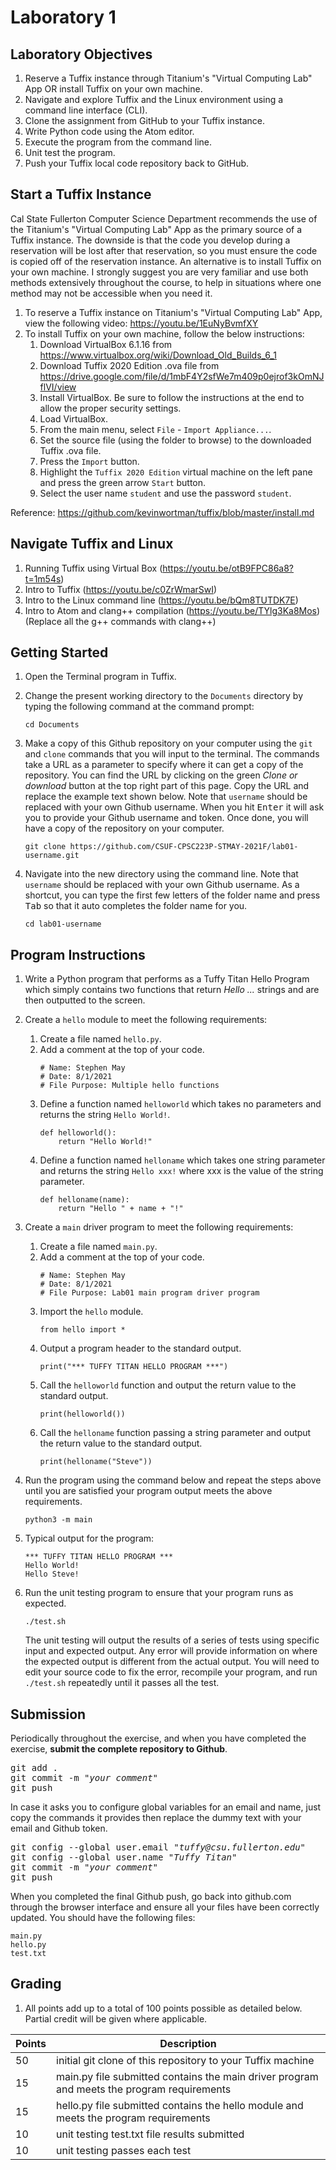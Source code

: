 # Laboratory 1

## Laboratory Objectives
1. Reserve a Tuffix instance through Titanium's "Virtual Computing Lab" App OR install Tuffix on your own machine.
1. Navigate and explore Tuffix and the Linux environment using a command line interface (CLI).
1. Clone the assignment from GitHub to your Tuffix instance.
1. Write Python code using the Atom editor.
1. Execute the program from the command line.
1. Unit test the program.
1. Push your Tuffix local code repository back to GitHub.

## Start a Tuffix Instance
Cal State Fullerton Computer Science Department recommends the use of the Titanium's "Virtual Computing Lab" App as the primary source of a Tuffix instance.  The downside is that the code you develop during a reservation will be lost after that reservation, so you must ensure the code is copied off of the reservation instance.  An alternative is to install Tuffix on your own machine.  I strongly suggest you are very familiar and use both methods extensively throughout the course, to help in situations where one method may not be accessible when you need it.
1. To reserve a Tuffix instance on Titanium's "Virtual Computing Lab" App, view the following video: https://youtu.be/1EuNyBvmfXY
1. To install Tuffix on your own machine, follow the below instructions:
     1. Download VirtualBox 6.1.16 from https://www.virtualbox.org/wiki/Download_Old_Builds_6_1
     1. Download Tuffix 2020 Edition .ova file from https://drive.google.com/file/d/1mbF4Y2sfWe7m409p0ejrof3kOmNJflVI/view
     1. Install VirtualBox.  Be sure to follow the instructions at the end to allow the proper security settings.
     1. Load VirtualBox.
     1. From the main menu, select `File` - `Import Appliance...`.
     1. Set the source file (using the folder to browse) to the downloaded Tuffix .ova file.
     1. Press the `Import` button.
     1. Highlight the `Tuffix 2020 Edition` virtual machine on the left pane and press the green arrow `Start` button.
     1. Select the user name `student` and use the password `student`.

Reference: https://github.com/kevinwortman/tuffix/blob/master/install.md

## Navigate Tuffix and Linux
1. Running Tuffix using Virtual Box (https://youtu.be/otB9FPC86a8?t=1m54s)
1. Intro to Tuffix (https://youtu.be/c0ZrWmarSwI)
1. Intro to the Linux command line (https://youtu.be/bQm8TUTDK7E)
1. Intro to Atom and clang++ compilation (https://youtu.be/TYlg3Ka8Mos) (Replace all the g++ commands with clang++)

## Getting Started
1. Open the Terminal program in Tuffix.
1. Change the present working directory to the `Documents` directory by typing the following command at the command prompt:

    ```
    cd Documents
    ```

1. Make a copy of this Github repository on your computer using the `git` and `clone` commands that you will input to the terminal. The commands take a URL as a parameter to specify where it can get a copy of the repository. You can find the URL by clicking on the green *Clone or download* button at the top right part of this page. Copy the URL and replace the example text shown below. Note that `username` should be replaced with your own Github username. When you hit <kbd>Enter</kbd> it will ask you to provide your Github username and token. Once done, you will have a copy of the repository on your computer.
    ```
    git clone https://github.com/CSUF-CPSC223P-STMAY-2021F/lab01-username.git
    ```
1. Navigate into the new directory using the command line. Note that `username` should be replaced with your own Github username.  As a shortcut, you can type the first few letters of the folder name and press <kbd>Tab</kbd> so that it auto completes the folder name for you.

     ```
     cd lab01-username
     ```
     
## Program Instructions
1. Write a Python program that performs as a Tuffy Titan Hello Program which simply contains two functions that return *Hello ...* strings and are then outputted to the screen.

1. Create a `hello` module to meet the following requirements:
     1. Create a file named `hello.py`.
     1. Add a comment at the top of your code.
          ```
          # Name: Stephen May
          # Date: 8/1/2021
          # File Purpose: Multiple hello functions
          ```
     1. Define a function named `helloworld` which takes no parameters and returns the string `Hello World!`.
          ```
          def helloworld():
              return "Hello World!"
          ```
     1. Define a function named `helloname` which takes one string parameter and returns the string `Hello xxx!` where xxx is the value of the string parameter.
          ```
          def helloname(name):
              return "Hello " + name + "!"
          ```
1. Create a `main` driver program to meet the following requirements:
     1. Create a file named `main.py`.
     1. Add a comment at the top of your code.
          ```
          # Name: Stephen May
          # Date: 8/1/2021
          # File Purpose: Lab01 main program driver program
          ```
     1. Import the `hello` module.
          ```
          from hello import *
          ```
     1. Output a program header to the standard output.
          ```
          print("*** TUFFY TITAN HELLO PROGRAM ***")
          ```
     1. Call the `helloworld` function and output the return value to the standard output.
          ```
          print(helloworld())
          ```
     1. Call the `helloname` function passing a string parameter and output the return value to the standard output.
          ```
          print(helloname("Steve"))
          ```

1. Run the program using the command below and repeat the steps above until you are satisfied your program output meets the above requirements.

    ```
    python3 -m main
    ```


1. Typical output for the program:
     ```
    *** TUFFY TITAN HELLO PROGRAM ***
    Hello World!
    Hello Steve!
     ```

1. Run the unit testing program to ensure that your program runs as expected.

    ```
    ./test.sh
    ```
       
    The unit testing will output the results of a series of tests using specific input and expected output.  Any error will provide information on where the expected output is different from the actual output.  You will need to edit your source code to fix the error, recompile your program, and run `./test.sh` repeatedly until it passes all the test.

## Submission
Periodically throughout the exercise, and when you have completed the exercise, **submit the complete repository to Github**.

   <pre>git add .<br>git commit -m "<i>your comment</i>"<br>git push</pre>

In case it asks you  to configure global variables for an email and name, just copy the commands it provides then replace the dummy text with your email and Github token.

   <pre>git config --global user.email "<i>tuffy@csu.fullerton.edu</i>"<br>git config --global user.name "<i>Tuffy Titan</i>"<br>git commit -m "<i>your comment</i>"<br>git push</pre>

When you completed the final Github push, go back into github.com through the browser interface and ensure all your files have been correctly updated.  You should have the following files:
```
main.py
hello.py
test.txt
```
    
## Grading
1. All points add up to a total of 100 points possible as detailed below.  Partial credit will be given where applicable.

| Points | Description |
| --- | --- |
|50|initial git clone of this repository to your Tuffix machine|
|15|main.py file submitted contains the main driver program and meets the program requirements|
|15|hello.py file submitted contains the hello module and meets the program requirements|
|10|unit testing test.txt file results submitted|
|10|unit testing passes each test|





